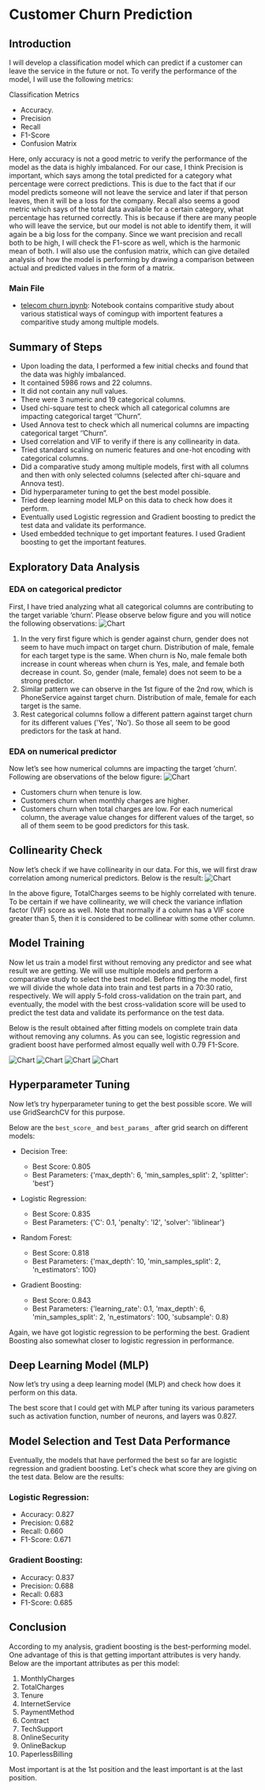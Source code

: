 # Customer Churn Prediction

## Introduction
I will develop a classification model which can predict if a customer can leave the service in the future or not. To verify the performance of the model, I will use the following metrics:

Classification Metrics
- Accuracy.
- Precision
- Recall
- F1-Score
- Confusion Matrix

Here, only accuracy is not a good metric to verify the performance of the model as the data is highly imbalanced. For our case, I think Precision is important, which says among the total predicted for a category what percentage were correct predictions. This is due to the fact that if our model predicts someone will not leave the service and later if that person leaves, then it will be a loss for the company. Recall also seems a good metric which says of the total data available for a certain category, what percentage has returned correctly. This is because if there are many people who will leave the service, but our model is not able to identify them, it will again be a big loss for the company. Since we want precision and recall both to be high, I will check the F1-score as well, which is the harmonic mean of both. I will also use the confusion matrix, which can give detailed analysis of how the model is performing by drawing a comparison between actual and predicted values in the form of a matrix.

### Main File
- [telecom churn.ipynb](./telecom%20churn.ipynb): Notebook contains comparitive study about various statistical ways of comingup with importent features a comparitive study among multiple models.

## Summary of Steps

- Upon loading the data, I performed a few initial checks and found that the data was highly imbalanced.
- It contained 5986 rows and 22 columns.
- It did not contain any null values.
- There were 3 numeric and 19 categorical columns.
- Used chi-square test to check which all categorical columns are impacting categorical target ‘’Churn”.
- Used Annova test to check which all numerical columns are impacting categorical target ‘’Churn”.
- Used correlation and VIF to verify if there is any collinearity in data.
- Tried standard scaling on numeric features and one-hot encoding with categorical columns.
- Did a comparative study among multiple models, first with all columns and then with only selected columns (selected after chi-square and Annova test).
- Did hyperparameter tuning to get the best model possible.
- Tried deep learning model MLP on this data to check how does it perform.
- Eventually used Logistic regression and Gradient boosting to predict the test data and validate its performance.
- Used embedded technique to get important features. I used Gradient boosting to get the important features.

## Exploratory Data Analysis
### EDA on categorical predictor
First, I have tried analyzing what all categorical columns are contributing to the target variable ‘churn’. Please observe below figure and you will notice the following observations:
![Chart](charts/category_eda.png)

1. In the very first figure which is gender against churn, gender does not seem to have much impact on target churn. Distribution of male, female for each target type is the same. When churn is No, male female both increase in count whereas when churn is Yes, male, and female both decrease in count. So, gender (male, female) does not seem to be a strong predictor.
2. Similar pattern we can observe in the 1st figure of the 2nd row, which is PhoneService against target churn. Distribution of male, female for each target is the same.
3. Rest categorical columns follow a different pattern against target churn for its different values ('Yes', 'No'). So those all seem to be good predictors for the task at hand.

### EDA on numerical predictor
Now let’s see how numerical columns are impacting the target ‘churn’. Following are observations of the below figure:
![Chart](charts/boxplot.png)

- Customers churn when tenure is low.
- Customers churn when monthly charges are higher.
- Customers churn when total charges are low.
For each numerical column, the average value changes for different values of the target, so all of them seem to be good predictors for this task.

## Collinearity Check
Now let’s check if we have collinearity in our data. For this, we will first draw correlation among numerical predictors. Below is the result:
![Chart](charts/colleniarity.png)

In the above figure, TotalCharges seems to be highly correlated with tenure. To be certain if we have collinearity, we will check the variance inflation factor (VIF) score as well. Note that normally if a column has a VIF score greater than 5, then it is considered to be collinear with some other column.

## Model Training
Now let us train a model first without removing any predictor and see what result we are getting. We will use multiple models and perform a comparative study to select the best model. Before fitting the model, first we will divide the whole data into train and test parts in a 70:30 ratio, respectively. We will apply 5-fold cross-validation on the train part, and eventually, the model with the best cross-validation score will be used to predict the test data and validate its performance on the test data.

Below is the result obtained after fitting models on complete train data without removing any columns. As you can see, logistic regression and gradient boost have performed almost equally well with 0.79 F1-Score.

![Chart](charts/DT.png)
![Chart](charts/LR.png)
![Chart](charts/RF.png)
![Chart](charts/GB.png)


## Hyperparameter Tuning
Now let’s try hyperparameter tuning to get the best possible score. We will use GridSearchCV for this purpose.

Below are the `best_score_` and `best_params_` after grid search on different models:

- Decision Tree:
  - Best Score: 0.805
  - Best Parameters: {'max_depth': 6, 'min_samples_split': 2, 'splitter': 'best'}

- Logistic Regression:
  - Best Score: 0.835
  - Best Parameters: {'C': 0.1, 'penalty': 'l2', 'solver': 'liblinear'}

- Random Forest:
  - Best Score: 0.818
  - Best Parameters: {'max_depth': 10, 'min_samples_split': 2, 'n_estimators': 100}

- Gradient Boosting:
  - Best Score: 0.843
  - Best Parameters: {'learning_rate': 0.1, 'max_depth': 6, 'min_samples_split': 2, 'n_estimators': 100, 'subsample': 0.8}

Again, we have got logistic regression to be performing the best. Gradient Boosting also somewhat closer to logistic regression in performance.

## Deep Learning Model (MLP)
Now let’s try using a deep learning model (MLP) and check how does it perform on this data.

The best score that I could get with MLP after tuning its various parameters such as activation function, number of neurons, and layers was 0.827.

## Model Selection and Test Data Performance
Eventually, the models that have performed the best so far are logistic regression and gradient boosting. Let's check what score they are giving on the test data. Below are the results:

### Logistic Regression:
- Accuracy: 0.827
- Precision: 0.682
- Recall: 0.660
- F1-Score: 0.671

### Gradient Boosting:
- Accuracy: 0.837
- Precision: 0.688
- Recall: 0.683
- F1-Score: 0.685

## Conclusion
According to my analysis, gradient boosting is the best-performing model. One advantage of this is that getting important attributes is very handy. Below are the important attributes as per this model:
1. MonthlyCharges
2. TotalCharges
3. Tenure
4. InternetService
5. PaymentMethod
6. Contract
7. TechSupport
8. OnlineSecurity
9. OnlineBackup
10. PaperlessBilling

Most important is at the 1st position and the least important is at the last position.
